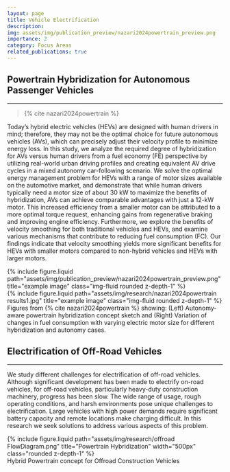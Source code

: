 ```yaml
---
layout: page
title: Vehicle Electrification
description:
img: assets/img/publication_preview/nazari2024powertrain_preview.png
importance: 2
category: Focus Areas
related_publications: true
---
```


## Powertrain Hybridization for Autonomous Passenger Vehicles
---

> {% cite nazari2024powertrain %}

Today’s hybrid electric vehicles (HEVs) are designed with human drivers in mind; therefore, they may not be the optimal choice for future autonomous vehicles (AVs), which can precisely adjust their velocity profile to minimize energy loss. In this study, we analyze the required degree of hybridization for AVs versus human drivers from a fuel economy (FE) perspective by utilizing real-world urban driving profiles and creating equivalent AV drive cycles in a mixed autonomy car-following scenario. We solve the optimal energy management problem for HEVs with a range of motor sizes available on the automotive market, and demonstrate that while human drivers typically need a motor size of about 30 kW to maximize the benefits of hybridization, AVs can achieve comparable advantages with just a 12-kW motor. This increased efficiency from a smaller motor can be attributed to a more optimal torque request, enhancing gains from regenerative braking and improving engine efficiency. Furthermore, we explore the benefits of velocity smoothing for both traditional vehicles and HEVs, and examine various mechanisms that contribute to reducing fuel consumption (FC). Our findings indicate that velocity smoothing yields more significant benefits for HEVs with smaller motors compared to non-hybrid vehicles and HEVs with larger motors.

<div class="row justify-content-sm-center">
    <div class="col-sm-5 mt-3 mt-md-0">
        {% include figure.liquid path="assets/img/publication_preview/nazari2024powertrain_preview.png" title="example image" class="img-fluid rounded z-depth-1" %}
    </div>
    <div class="col-sm-6 mt-3 mt-md-0">
        {% include figure.liquid path="assets/img/research/nazari2024powertrain results1.jpg" title="example image" class="img-fluid rounded z-depth-1" %}
    </div>
</div>
<div class="caption">
    Figures from {% cite nazari2024powertrain %} showing: (Left) Autonomy-aware powertrain hybridization concept sketch and (Right) Variation of changes in fuel consumption with varying electric motor size for different hybridization and autonomy cases.
</div>

## Electrification of Off-Road Vehicles
---

We study different challenges for electrification of off-road vehicles. Although significant development has been made to electrify on-road vehicles, for off-road vehicles, particularly heavy-duty construction machinery, progress has been slow. The wide range of usage, rough operating conditions, and harsh environments pose unique challenges to electrification. Large vehicles with high power demands require significant battery capacity and remote locations make charging difficult.  In this research we seek solutions to address various aspects of this problem.

<div class="d-flex justify-content-center">
    {% include figure.liquid path="assets/img/research/offroad FlowDiagram.png" title="Powertrain Hybridization" width="500px" class="rounded z-depth-1" %}
</div>
<div class="caption">
    Hybrid Powertrain concept for Offroad Construction Vehicles
</div>